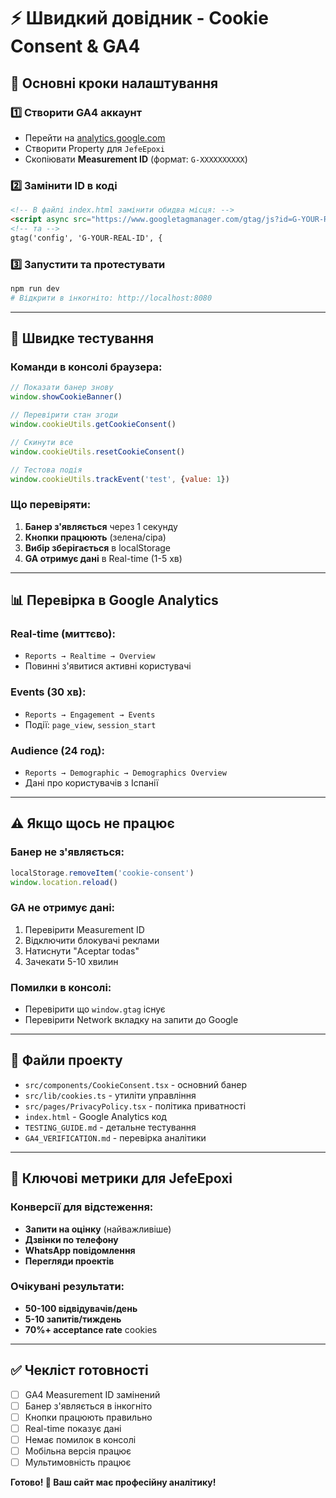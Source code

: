 # ⚡ **Швидкий довідник - Cookie Consent & GA4**

## 🔧 **Основні кроки налаштування**

### 1️⃣ **Створити GA4 аккаунт**
- Перейти на [analytics.google.com](https://analytics.google.com/)
- Створити Property для `JefeEpoxi`
- Скопіювати **Measurement ID** (формат: `G-XXXXXXXXXX`)

### 2️⃣ **Замінити ID в коді**
```html
<!-- В файлі index.html замінити обидва місця: -->
<script async src="https://www.googletagmanager.com/gtag/js?id=G-YOUR-REAL-ID"></script>
<!-- та -->
gtag('config', 'G-YOUR-REAL-ID', {
```

### 3️⃣ **Запустити та протестувати**
```bash
npm run dev
# Відкрити в інкогніто: http://localhost:8080
```

---

## 🧪 **Швидке тестування**

### Команди в консолі браузера:
```javascript
// Показати банер знову
window.showCookieBanner()

// Перевірити стан згоди
window.cookieUtils.getCookieConsent()

// Скинути все
window.cookieUtils.resetCookieConsent()

// Тестова подія
window.cookieUtils.trackEvent('test', {value: 1})
```

### Що перевіряти:
1. **Банер з'являється** через 1 секунду
2. **Кнопки працюють** (зелена/сіра)
3. **Вибір зберігається** в localStorage
4. **GA отримує дані** в Real-time (1-5 хв)

---

## 📊 **Перевірка в Google Analytics**

### Real-time (миттєво):
- `Reports → Realtime → Overview`
- Повинні з'явитися активні користувачі

### Events (30 хв):
- `Reports → Engagement → Events`
- Події: `page_view`, `session_start`

### Audience (24 год):
- `Reports → Demographic → Demographics Overview`
- Дані про користувачів з Іспанії

---

## ⚠️ **Якщо щось не працює**

### Банер не з'являється:
```javascript
localStorage.removeItem('cookie-consent')
window.location.reload()
```

### GA не отримує дані:
1. Перевірити Measurement ID
2. Відключити блокувачі реклами  
3. Натиснути "Aceptar todas"
4. Зачекати 5-10 хвилин

### Помилки в консолі:
- Перевірити що `window.gtag` існує
- Перевірити Network вкладку на запити до Google

---

## 📱 **Файли проекту**

- `src/components/CookieConsent.tsx` - основний банер
- `src/lib/cookies.ts` - утиліти управління
- `src/pages/PrivacyPolicy.tsx` - політика приватності
- `index.html` - Google Analytics код
- `TESTING_GUIDE.md` - детальне тестування
- `GA4_VERIFICATION.md` - перевірка аналітики

---

## 🎯 **Ключові метрики для JefeEpoxi**

### Конверсії для відстеження:
- **Запити на оцінку** (найважливіше)
- **Дзвінки по телефону**
- **WhatsApp повідомлення**
- **Перегляди проектів**

### Очікувані результати:
- **50-100 відвідувачів/день**
- **5-10 запитів/тиждень**
- **70%+ acceptance rate** cookies

---

## ✅ **Чекліст готовності**

- [ ] GA4 Measurement ID замінений
- [ ] Банер з'являється в інкогніто
- [ ] Кнопки працюють правильно
- [ ] Real-time показує дані
- [ ] Немає помилок в консолі
- [ ] Мобільна версія працює
- [ ] Мультимовність працює

**Готово! 🚀 Ваш сайт має професійну аналітику!**
